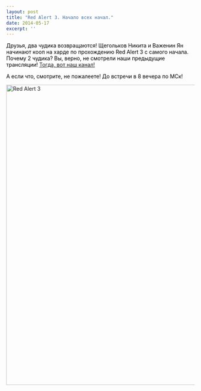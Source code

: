 ```yaml
---
layout: post
title: "Red Alert 3. Начало всех начал."
date: 2014-05-17
excerpt: ''
---
```


<p style="color: #000000;">Друзья, два чудика возвращаются! Щегольков Никита и Важенин Ян начинают кооп на харде по прохождению Red Alert 3 с самого начала. Почему 2 чудика? Вы, верно, не смотрели наши предыдущие трансляции! <a href="http://www.youtube.com/user/Mousecach">Тогда, вот наш канал!</a></p>
<p style="color: #000000;">А если что, смотрите, не пожалеете! До встречи в 8 вечера по МСк!</p>
<p style="color: #000000;"><a href="http://gamersoul.ru/wp-content/uploads/2014/05/Red-Alert-3.jpg"><img class="alignnone size-full wp-image-3933" src="http://gamersoul.ru/wp-content/uploads/2014/05/Red-Alert-3.jpg" alt="Red Alert 3" width="1280" height="800" /></a></p>